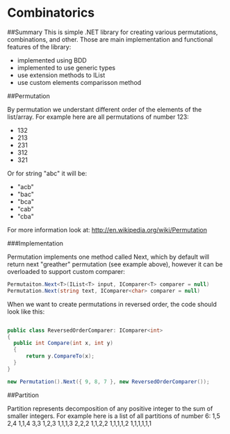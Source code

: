 Combinatorics
============
##Summary
This is simple .NET library for creating various permutations, combinations, and other. Those are main implementation and functional features of the library:
- implemented using BDD
- implemented to use generic types
- use extension methods to IList
- use custom elements comparisson method

##Permutation

By permutation we understant different order of the elements of the list/array. For example here are all permutations of number 123:
- 132
- 213
- 231
- 312
- 321

Or for string "abc" it will be:
- "acb"
- "bac"
- "bca"
- "cab"
- "cba"

For more information look at:
http://en.wikipedia.org/wiki/Permutation

###Implementation

Permutation implements one method called Next, which by default will return next "greather" permutation (see example above), however it can be overloaded to support custom comparer:

```c#
Permutaiton.Next<T>(IList<T> input, IComparer<T> comparer = null)
Permutation.Next(string text, IComparer<char> comparer = null)
```

When we want to create permutations in reversed order, the code should look like this:

```c#

public class ReversedOrderComparer: IComparer<int>
{
  public int Compare(int x, int y)
  {
      return y.CompareTo(x);
  }
}

new Permutation().Next({ 9, 8, 7 }, new ReversedOrderComparer());
```

##Partition

Partition represents decomposition of any positive integer to the sum of smaller integers. For example here is a list of all partitions of number 6:
1,5
2,4
1,1,4
3,3
1,2,3
1,1,1,3
2,2,2
1,1,2,2
1,1,1,1,2
1,1,1,1,1,1
